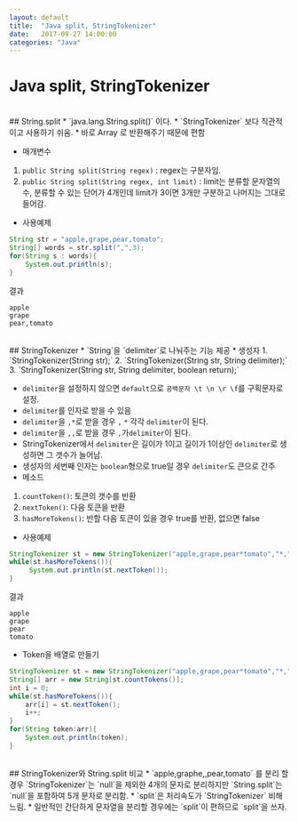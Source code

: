 ```yaml
---
layout: default
title:  "Java split, StringTokenizer"
date:   2017-09-27 14:00:00
categories: "Java"
---
```



# Java split, StringTokenizer

<br>
## String.split
* `java.lang.String.split()` 이다.
* `StringTokenizer` 보다 직관적이고 사용하기 쉬움.
* 바로 Array 로 반환해주기 때문에 편함

* 매개변수
1. `public String split(String regex)` : regex는 구분자임.
2. `public String split(String regex, int limit)` : limit는 분류할 문자열의 수, 분류할 수 있는
단어가 4개인데 limit가 3이면 3개만 구분하고 나머지는 그대로 들어감.

* 사용예제
```java
String str = "apple,grape,pear,tomato";
String[] words = str.split(",",3);
for(String s : words){
    System.out.println(s);
}
```
결과
```
apple
grape
pear,tomato
```


<br>
## StringTokenizer
* `String`을 `delimiter`로 나눠주는 기능 제공
* 생성자
1. `StringTokenizer(String str);`
2. `StringTokenizer(String str, String delimiter);`
3. `StringTokenizer(String str, String delimiter, boolean return);`




* `delimiter`을 설정하지 않으면 `default`으로 `공백문자 \t \n \r \f`를 구획문자로 설정.
* `delimiter`를 인자로 받을 수 있음
* `delimiter`을 `,*`로 받을 경우 `,` `*` 각각 `delimiter`이 된다.
* `delimiter`을 `,,`로 받을 경우 `,`가`delimiter`이 된다.
* StringTokenizer에서 `delimiter`은 길이가 1이고 길이가 1이상인 `delimiter`로 생성하면 그 갯수가 늘어남.
* 생성자의 세번째 인자는 `boolean`형으로 true일 경우 `delimiter`도 큰으로 간주
* 메소드
1. `countToken()`: 토큰의 갯수를 반환
2. `nextToken()`: 다음 토큰을 반환
3. `hasMoreTokens()`: 반할 다음 토큰이 있을 경우 true를 반환, 없으면 false

* 사용예제
```java
StringTokenizer st = new StringTokenizer("apple,grape,pear*tomato","*,");
while(st.hasMoreTokens()){
     System.out.println(st.nextToken());
}
```
결과
```
apple
grape
pear
tomato
```
* Token을 배열로 만들기
```java
StringTokenizer st = new StringTokenizer("apple,grape,pear*tomato","*,");
String[] arr = new String[st.countTokens()];
int i = 0;
while(st.hasMoreTokens()){
    arr[i] = st.nextToken();
    i++;
}
for(String token:arr){
    System.out.println(token);
}
```

<br>
## StringTokenizer와 String.split 비교
* `apple,graphe,,pear,tomato` 를 분리 할 경우 `StringTokenizer`는 `null`을 제외한 4개의 문자로 분리하지만
 `String.split`는 `null`을 포함하여 5개 문자로 분리함.
* `split`은 처리속도가 `StringTokenizer` 비해 느림.
* 일반적인 간단하게 문자열을 분리할 경우에는 `split`이 편하므로 `split`을 쓰자.